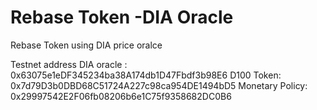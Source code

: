 # Rebase Token -DIA Oracle
 Rebase Token using DIA price oralce

 Testnet address
 DIA oracle : 0x63075e1eDF345234ba38A174db1D47Fbdf3b98E6
 D100 Token: 0x7d79D3b0DBD68C51724A227c98ca954DE1494bD5
Monetary Policy: 0x29997542E2F06fb08206b6e1C75f9358682DC0B6